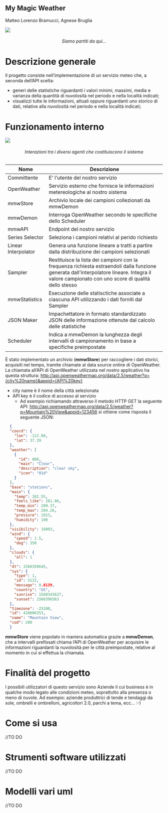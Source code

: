 ## My Magic Weather

Matteo Lorenzo Bramucci, Agnese Bruglia
<p>
  <img src="https://github.com/Matteo-Lorenzo/progetti/blob/main/banner.png?raw=true">
    <h6 align="center">
      Siamo partiti da qui...
    </h6>
  </img>
</p>

# Descrizione generale
Il progetto consiste nell’implementazione di un servizio meteo che, a seconda dell’API scelta:
- generi delle statistiche riguardanti i valori minimi, massimi, media e varianza della quantità di nuvolosità nel periodo e nella località indicati;
- visualizzi tutte le informazioni, attuali oppure riguardanti uno storico di dati, relative alla nuvolosità nel periodo e nella località indicati;

# Funzionamento interno
<p>
  <img src="https://github.com/Matteo-Lorenzo/progetti/blob/main/mymagicweather.jpg?raw=true">
    <h6 align="center">
        Interazioni tra i diversi agenti che costituiscono il sistema
      </h6>
  </img>
</p>

| Nome | Descrizione |
| --- | ---------- |
| Committente | E' l'utente del nostro servizio |
| OpenWeather | Servizio esterno che fornisce le informazioni metereologiche al nostro sistema |
| mmwStore | Archivio locale dei campioni collezionati da mmwDemon |
| mmwDemon | Interroga OpenWeather secondo le specifiche dello Scheduler |
| mmwAPI | Endpoint del nostro servizio |
| Series Selector | Seleziona i campioni relativi al perido richiesto |
| Linear Interpolator | Genera una funzione lineare a tratti a partire dalla distribuzione dei campioni selezionati |
| Sampler | Restituisce la lista dei campioni con la frequenza richiesta estraendoli dalla funzione generata dall'interpolatore lineare. Integra il valore campionato con uno score di qualità dello stesso |
| mmwStatistics | Esecuzione delle statisctiche associate a ciascuna API utilizzando i dati forniti dal Sampler |
| JSON Maker | Impachettatore in formato standardizzato JSON delle informazione ottenute dal calcolo delle statistiche |
| Scheduler | Indica a mmwDemon la lunghezza degli intervalli di campionamento in base a specifiche preimpostate |
È stato implementato un archivio (**mmwStore**) per raccogliere i dati storici, acquisiti nel tempo, tramite chiamate al data source online di OpenWeather.
La chiamata all’API di OpenWeather utilizzata nel nostro applicativo ha questa struttura:
http://api.openweathermap.org/data/2.5/weather?q={city%20name}&appid={API%20key}
- city name è il nome della città selezionata
- API key è il codice di accesso al servizio
  - Ad esempio richiamando attraverso il metodo HTTP GET la seguente API:
http://api.openweathermap.org/data/2.5/weather?q=Mountain%20View&appid=123456
si ottiene come risposta il seguente JSON:
```json
  {
  "coord": {
    "lon": -122.08,
    "lat": 37.39
  },
  "weather": [
    {
      "id": 800,
      "main": "Clear",
      "description": "clear sky",
      "icon": "01d"
    }
  ],
  "base": "stations",
  "main": {
    "temp": 282.55,
    "feels_like": 281.86,
    "temp_min": 280.37,
    "temp_max": 284.26,
    "pressure": 1023,
    "humidity": 100
  },
  "visibility": 16093,
  "wind": {
    "speed": 1.5,
    "deg": 350
  },
  "clouds": {
    "all": 1
  },
  "dt": 1560350645,
  "sys": {
    "type": 1,
    "id": 5122,
    "message": 0.0139,
    "country": "US",
    "sunrise": 1560343627,
    "sunset": 1560396563
  },
  "timezone": -25200,
  "id": 420006353,
  "name": "Mountain View",
  "cod": 200
  }
```                      

**mmwStore** viene popolato in maniera automatica grazie a **mmwDemon**, che a intervalli prefissati chiama l’API di OpenWeather per acquisire le informazioni riguardanti la nuvolosità per le città preimpostate, relative al momento in cui si effettua la chiamata.

# Finalità del progetto
I possibili utilizzatori di questo servizio sono Aziende il cui business è in qualche modo legato alle condizioni meteo, soprattutto alla presenza o meno di nuvole.
Ad esempio: aziende produttrici di tende e tendaggi da sole, ombrelli e ombrelloni, agricoltori 2.0, parchi a tema, ecc... :-)

# Come si usa
//TO DO

# Strumenti software utilizzati
//TO DO

# Modelli vari uml
//TO DO
